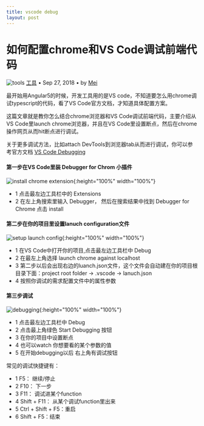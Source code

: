 ```yaml
---
title: vscode debug
layout: post
---
```


# 如何配置chrome和VS Code调试前端代码

<div class="title-meta">
    <span><img class="title-category-img" src="../../../assets/images/categories/tools.svg" alt="tools"></span>
    <span><a class="github-link" href="/2018/09/26/tools.html">工具</a></span>
    <span class="title-bullet">•</span>
    <span>Sep 27, 2018</span>
    <span class="title-bullet">•</span>
    <span>by <a class="github-link" href="http://github.com/limeii">Mei</a></span>
</div>

最开始用Angular5的时候，开发工具用的是VS code，不知道要怎么用chrome调试typescript的代码，看了VS Code官方文档，才知道具体配置方案。

这篇文章就是教你怎么结合chrome浏览器和VS Code调试前端代码，主要介绍从VS Code里launch chrome浏览器，并且在VS Code里设置断点，然后在chrome操作网页从而hit断点进行调试。

关于更多调试方法，比如attach DevTools到浏览器tab从而进行调试，你可以参考官方文档 [VS Code Debugging](https://code.visualstudio.com/docs/editor/debugging)


#### 第一步在VS Code里装 Debugger for Chrom 小插件



![install chrome extension](https://limeii.github.io/assets/images/posts/tools/tools-debug-install.png){:height="100%" width="100%"}




- 1 点击最左边工具栏中的 Extensions
- 2 在左上角搜索里输入 Debugger， 然后在搜索结果中找到 Debugger for Chrome 点击 install


#### 第二步在你的项目里设置lanuch configuration文件


![setup launch config](https://limeii.github.io/assets/images/posts/tools/tools-debug-config.png){:height="100%" width="100%"}




- 1 在VS Code中打开你的项目,点击最左边工具栏中 Debug
- 2 在最左上角选择 launch chrome against localhost
- 3 第二步以后会出现右边的luanch.json文件，这个文件会自动建在你的项目根目录下面：project root folder -> .vscode -> lanuch.json
- 4 按照你调试的需求配置文件中的属性参数



#### 第三步调试

![debugging](https://limeii.github.io/assets/images/posts/tools/tools-debug-debuging.png){:height="100%" width="100%"}



- 1 点击最左边工具栏中 Debug
- 2 点击最上角绿色 Start Debugging 按钮
- 3 在你的项目中设置断点
- 4 也可以watch 你想要看的某个参数的值
- 5 在开始debugging以后 右上角有调试按钮



常见的调试快捷键有：
- 1 F5： 继续/停止
- 2 F10： 下一步
- 3 F11： 调试进某个function
- 4 Shift + F11： 从某个调试function里出来
- 5 Ctrl + Shift + F5：重启
- 6 Shift + F5：结束


